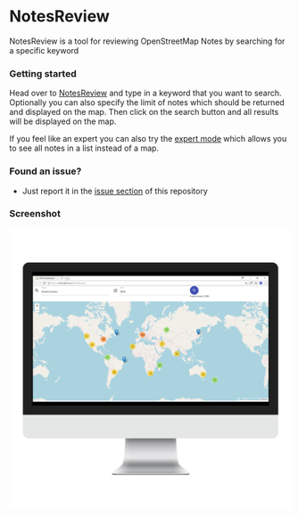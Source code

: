 # NotesReview

NotesReview is a tool for reviewing OpenStreetMap Notes by searching for a specific keyword

### Getting started

Head over to [NotesReview](https://ent8r.github.io/NotesReview/) and type in a keyword that you want to search. Optionally you can also specify the limit of notes which should be returned and displayed on the map. Then click on the search button and all results will be displayed on the map.

If you feel like an expert you can also try the [expert mode](https://ent8r.github.io/NotesReview/expert/) which allows you to see all notes in a list instead of a map.

### Found an issue?
- Just report it in the [issue section](https://github.com/ENT8R/NotesReview/issues/) of this repository

### Screenshot
![NotesReview](https://raw.githubusercontent.com/ENT8R/ent8r.github.io/master/images/notesreview.PNG)
